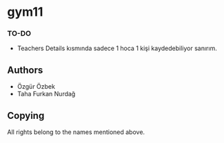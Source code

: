 # gym11

### TO-DO
- Teachers Details kısmında sadece 1 hoca 1 kişi kaydedebiliyor sanırım.

## Authors
- Özgür Özbek
- Taha Furkan Nurdağ

## Copying
All rights belong to the names mentioned above. 